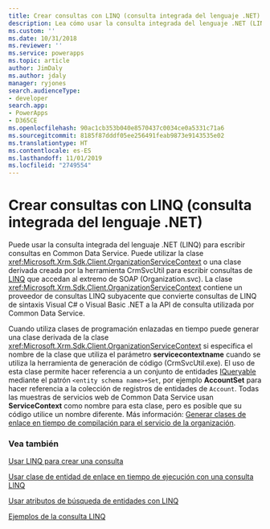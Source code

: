 ```yaml
---
title: Crear consultas con LINQ (consulta integrada del lenguaje .NET) (Common Data Service) | Microsoft Docs
description: Lea cómo usar la consulta integrada del lenguaje .NET (LINQ) para escribir consultas en Common Data Service
ms.custom: ''
ms.date: 10/31/2018
ms.reviewer: ''
ms.service: powerapps
ms.topic: article
author: JimDaly
ms.author: jdaly
manager: ryjones
search.audienceType:
- developer
search.app:
- PowerApps
- D365CE
ms.openlocfilehash: 90ac1cb353b040e8570437c0034ce0a5331c71a6
ms.sourcegitcommit: 8185f87dddf05ee256491feab9873e9143535e02
ms.translationtype: HT
ms.contentlocale: es-ES
ms.lasthandoff: 11/01/2019
ms.locfileid: "2749554"
---
```

# <a name="build-queries-with-linq-net-language-integrated-query"></a>Crear consultas con LINQ (consulta integrada del lenguaje .NET)

Puede usar la consulta integrada del lenguaje .NET (LINQ) para escribir consultas en Common Data Service. Puede utilizar la clase <xref:Microsoft.Xrm.Sdk.Client.OrganizationServiceContext> o una clase derivada creada por la herramienta CrmSvcUtil para escribir consultas de [LINQ](https://msdn.microsoft.com/library/bb397897.aspx) que accedan al extremo de SOAP (Organization.svc). La clase <xref:Microsoft.Xrm.Sdk.Client.OrganizationServiceContext> contiene un proveedor de consultas LINQ subyacente que convierte consultas de LINQ de sintaxis Visual C# o Visual Basic .NET a la API de consulta utilizada por Common Data Service.  
  
 Cuando utiliza clases de programación enlazadas en tiempo puede generar una clase derivada de la clase <xref:Microsoft.Xrm.Sdk.Client.OrganizationServiceContext> si especifica el nombre de la clase que utiliza el parámetro **servicecontextname** cuando se utiliza la herramienta de generación de código (CrmSvcUtil.exe). El uso de esta clase permite hacer referencia a un conjunto de entidades [IQueryable](https://msdn.microsoft.com/library/system.linq.iqueryable.aspx) mediante el patrón `<entity schema name>+Set`, por ejemplo **AccountSet** para hacer referencia a la colección de registros de entidades de `Account`. Todas las muestras de servicios web de Common Data Service usan **ServiceContext** como nombre para esta clase, pero es posible que su código utilice un nombre diferente. Más información: [Generar clases de enlace en tiempo de compilación para el servicio de la organización](generate-early-bound-classes.md).
  
### <a name="see-also"></a>Vea también

 [Usar LINQ para crear una consulta](use-linq-construct-query.md)  
  
 [Usar clase de entidad de enlace en tiempo de ejecución con una consulta LINQ](use-late-bound-entity-class-linq-query.md)  
  
 [Usar atributos de búsqueda de entidades con LINQ](order-results-entity-attributes-linq.md)  

 [Ejemplos de la consulta LINQ](linq-query-examples.md)
